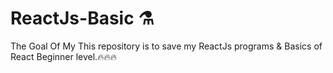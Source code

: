 # ReactJs-Basic ⚗
The Goal Of My This repository is to save my ReactJs programs & Basics of React Beginner level.🔥🔥🔥
